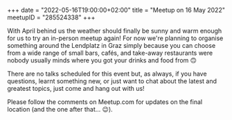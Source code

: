 +++
date = "2022-05-16T19:00:00+02:00"
title = "Meetup on 16 May 2022"
meetupID = "285524338"
+++

With April behind us the weather should finally be sunny and warm enough for us to try an in-person meetup again! For now we're planning to organise something around the Lendplatz in Graz simply because you can choose from a wide range of small bars, cafés, and take-away restaurants were nobody usually minds where you got your drinks and food from 🙃

There are no talks scheduled for this event but, as always, if you have questions, learnt something new, or just want to chat about the latest and greatest topics, just come and hang out with us!

Please follow the comments on Meetup.com for updates on the final location (and the one after that... 😉).
